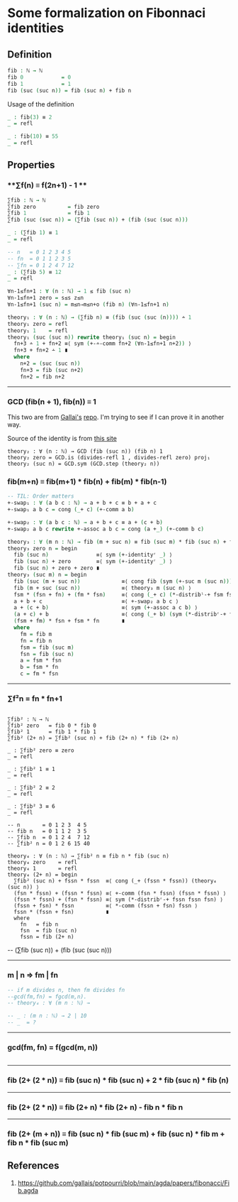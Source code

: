 # Some formalization on Fibonnaci identities

<!--
```agda
module fibonnaci where

open import Data.Nat
open import Data.Nat.Properties
import Relation.Binary.PropositionalEquality as Peq
open Peq
open Peq.≡-Reasoning

open import Data.Nat.GCD
open import Data.Nat.Divisibility

open import Data.Product
open import Function
```
-->

## Definition

```agda
fib : ℕ → ℕ
fib 0            = 0
fib 1            = 1
fib (suc (suc n)) = fib (suc n) + fib n
```

Usage of the definition

```agda
_ : fib(3) ≡ 2
_ = refl

_ : fib(10) ≡ 55
_ = refl
```

## Properties

### **∑f(n) ≡ f(2n+1) - 1 **

```agda
∑fib : ℕ → ℕ
∑fib zero          = fib zero
∑fib 1             = fib 1
∑fib (suc (suc n)) = (∑fib (suc n)) + (fib (suc (suc n)))

_ : (∑fib 1) ≡ 1
_ = refl

-- n   = 0 1 2 3 4 5
-- fn  = 0 1 1 2 3 5
-- ∑fn = 0 1 2 4 7 12
_ : (∑fib 5) ≡ 12
_ = refl

∀n-1≤fn+1 : ∀ (n : ℕ) → 1 ≤ fib (suc n)
∀n-1≤fn+1 zero = s≤s z≤n
∀n-1≤fn+1 (suc n) = m≤n⇒m≤n+o (fib n) (∀n-1≤fn+1 n)

theory₁ : ∀ (n : ℕ) → (∑fib n) ≡ (fib (suc (suc (n)))) ∸ 1
theory₁ zero = refl
theory₁ 1    = refl
theory₁ (suc (suc n)) rewrite theory₁ (suc n) = begin
  fn+3 ∸ 1 + fn+2 ≡⟨ sym (+-∸-comm fn+2 (∀n-1≤fn+1 n+2)) ⟩
  fn+3 + fn+2 ∸ 1 ∎
  where
    n+2 = (suc (suc n))
    fn+3 = fib (suc n+2)
    fn+2 = fib n+2

```

---

### GCD (fib(n + 1), fib(n)) ≡ 1

This two are from [Gallai's](https://github.com/gallai) [repo](https://github.com/gallais/potpourri/blob/main/agda/papers/fibonacci/Fib.agda). I'm trying to see if I can prove it in another way.

Source of the identity is from [this site](https://web.archive.org/web/20190829195105/https://www.math.hmc.edu/funfacts/ffiles/20004.5.shtml)

```
theory₂ : ∀ (n : ℕ) → GCD (fib (suc n)) (fib n) 1
theory₂ zero = GCD.is (divides-refl 1 , divides-refl zero) proj₁
theory₂ (suc n) = GCD.sym (GCD.step (theory₂ n))
```

### fib(m+n) ≡ fib(m+1) * fib(n) + fib(m) * fib(n-1)

```agda
-- TIL: Order matters
+-swap₁ : ∀ (a b c : ℕ) → a + b + c ≡ b + a + c
+-swap₁ a b c = cong (_+ c) (+-comm a b)

+-swap₂ : ∀ (a b c : ℕ) → a + b + c ≡ a + (c + b)
+-swap₂ a b c rewrite +-assoc a b c = cong (a +_) (+-comm b c)

```

```agda
theory₃ : ∀ (m n : ℕ) → fib (m + suc n) ≡ fib (suc m) * fib (suc n) + fib m * fib n
theory₃ zero n = begin
  fib (suc n)               ≡⟨ sym (+-identityʳ _) ⟩
  fib (suc n) + zero        ≡⟨ sym (+-identityʳ _) ⟩
  fib (suc n) + zero + zero ∎  
theory₃ (suc m) n = begin
  fib (suc (m + suc n))             ≡⟨ cong fib (sym (+-suc m (suc n))) ⟩
  fib (m + suc (suc n))             ≡⟨ theory₃ m (suc n) ⟩
  fsm * (fsn + fn) + (fm * fsn)     ≡⟨ cong (_+ c) (*-distribˡ-+ fsm fsn fn)  ⟩
  a + b + c                         ≡⟨ +-swap₂ a b c ⟩
  a + (c + b)                       ≡⟨ sym (+-assoc a c b) ⟩
  (a + c) + b                       ≡⟨ cong (_+ b) (sym (*-distribʳ-+ fsn fsm fm)) ⟩
  (fsm + fm) * fsn + fsm * fn       ∎
  where
    fm = fib m
    fn = fib n
    fsm = fib (suc m)
    fsn = fib (suc n)
    a = fsm * fsn
    b = fsm * fn
    c = fm * fsn
```

---

### ∑f²n = fn * fn+1

```

∑fib² : ℕ → ℕ
∑fib² zero   = fib 0 * fib 0
∑fib² 1      = fib 1 * fib 1
∑fib² (2+ n) = ∑fib² (suc n) + fib (2+ n) * fib (2+ n)

_ : ∑fib² zero ≡ zero
_ = refl

_ : ∑fib² 1 ≡ 1
_ = refl

_ : ∑fib² 2 ≡ 2
_ = refl

_ : ∑fib² 3 ≡ 6
_ = refl

-- n       = 0 1 2 3  4 5
-- fib n   = 0 1 1 2  3 5
-- ∑fib n  = 0 1 2 4  7 12
-- ∑fib² n = 0 1 2 6 15 40

theory₄ : ∀ (n : ℕ) → ∑fib² n ≡ fib n * fib (suc n)
theory₄ zero    = refl
theory₄ 1       = refl
theory₄ (2+ n) = begin
  ∑fib² (suc n) + fssn * fssn  ≡⟨ cong (_+ (fssn * fssn)) (theory₄ (suc n)) ⟩
  (fsn * fssn) + (fssn * fssn) ≡⟨ +-comm (fsn * fssn) (fssn * fssn) ⟩
  (fssn * fssn) + (fsn * fssn) ≡⟨ sym (*-distribʳ-+ fssn fssn fsn) ⟩
  (fssn + fsn) * fssn          ≡⟨ *-comm (fssn + fsn) fssn ⟩
  fssn * (fssn + fsn)          ∎
  where
    fn   = fib n
    fsn  = fib (suc n)
    fssn = fib (2+ n)
```

-- (∑fib (suc n)) + (fib (suc (suc n)))

---

### m | n ⇒ fm | fn 

```agda
-- if m divides n, then fm divides fn
--gcd(fm,fn) = fgcd(m,n).
-- theory₄ : ∀ (m n : ℕ) →

-- _ : (m n : ℕ) → 2 | 10
-- _  = ?

```

---

### gcd(fm, fn) = f(gcd(m, n))

```agda
```

---

### fib (2+ (2 * n)) ≡ fib (suc n) * fib (suc n) + 2 * fib (suc n) * fib (n)

---

### fib (2+ (2 * n)) ≡ fib (2+ n) * fib (2+ n) - fib n * fib n

---

### fib (2+ (m + n)) ≡ fib (suc n) * fib (suc m) + fib (suc n) * fib m + fib n * fib (suc m)

## References

1. https://github.com/gallais/potpourri/blob/main/agda/papers/fibonacci/Fib.agda

